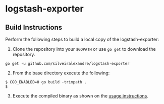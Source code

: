 # logstash-exporter

## Build Instructions

Perform the following steps to build a local copy of the logstash-exporter:

1. Clone the repository into your `$GOPATH` or use `go get` to download the repository.

```shell
go get -u github.com/silveiralexandre/logstash-exporter
```

2. From the base directory execute the following:

```shell
$ CGO_ENABLED=0 go build -trimpath .
$
```

3. Execute the compiled binary as shown on the [usage instructions](../docs/usage.md).
